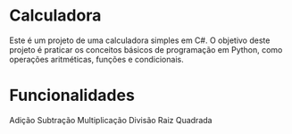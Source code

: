 # Calculadora
Este é um projeto de uma calculadora simples em C#. O objetivo deste projeto é praticar os conceitos básicos de programação em Python, como operações aritméticas, funções e condicionais.

 # Funcionalidades
Adição
Subtração
Multiplicação
Divisão
Raiz Quadrada


